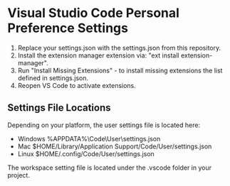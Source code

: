 # Visual Studio Code Personal Preference Settings

1. Replace your settings.json with the settings.json from this repository.
2. Install the extension manager extension via: "ext install extension-manager".
3. Run "Install Missing Extensions" - to install missing extensions the list defined in settings.json.
4. Reopen VS Code to activate extensions.

## Settings File Locations
Depending on your platform, the user settings file is located here:

* Windows %APPDATA%\Code\User\settings.json
* Mac $HOME/Library/Application Support/Code/User/settings.json
* Linux $HOME/.config/Code/User/settings.json

The workspace setting file is located under the .vscode folder in your project.